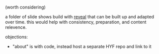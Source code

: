 (worth considering)

a folder of slide shows build with [reveal](https://github.com/hakimel/reveal.js/) that can be built up and adapted over time.  this would help with consistency, preparation, and content relevence.

objections:
* "about" is with code, instead host a separate HYF repo and link to it
